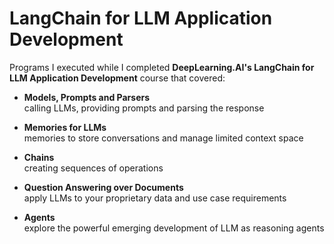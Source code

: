 # LangChain for LLM Application Development

Programs I executed while I completed **DeepLearning.AI's LangChain for LLM Application Development** course that covered:

- **Models, Prompts and Parsers**  
    calling LLMs, providing prompts and parsing the response

- **Memories for LLMs**  
    memories to store conversations and manage limited context space

- **Chains**  
    creating sequences of operations

- **Question Answering over Documents**  
    apply LLMs to your proprietary data and use case requirements

- **Agents**  
    explore the powerful emerging development of LLM as reasoning agents
